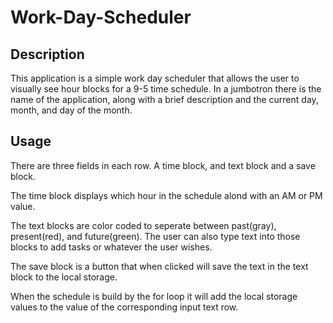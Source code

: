 # Work-Day-Scheduler

## Description

This application is a simple work day scheduler that allows the user to visually see hour blocks for a 9-5 time schedule. In a jumbotron there is the name of the application, along with a brief description and the current day, month, and day of the month.

## Usage

There are three fields in each row. A time block, and text block and a save block.

The time block displays which hour in the schedule alond with an AM or PM value.

The text blocks are color coded to seperate between past(gray), present(red), and future(green). The user can also type text into those blocks to add tasks or whatever the user wishes.

The save block is a button that when clicked will save the text in the text block to the local storage. 

When the schedule is build by the for loop it will add the local storage values to the value of the corresponding input text row.
